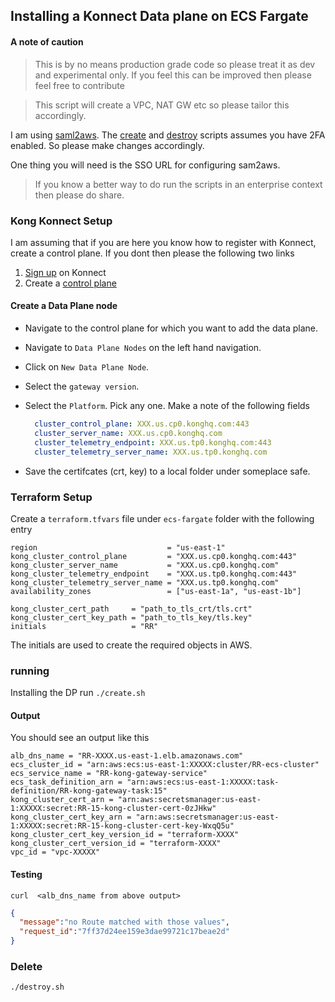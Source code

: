 ## Installing a Konnect Data plane on ECS Fargate

#### A note of caution

> This is by no means production grade code so please treat it as dev and experimental only. If you feel this can be improved then please feel free to contribute

> This script will create a VPC, NAT GW etc so please tailor this accordingly. 

I am using [saml2aws](https://github.com/Versent/saml2aws). The [create](./ecs-fargate/create.sh) and [destroy](./ecs-fargate/destroy.sh) scripts assumes you have 2FA enabled. So please make changes accordingly. 

One thing you will need is the SSO URL for configuring sam2aws. 

> If you know a better way to do run the scripts in an enterprise context then please do share.

### Kong Konnect Setup

I am assuming that if you are here you know how to register with Konnect, create a control plane. If you dont then please the following two links

1. [Sign up](https://konghq.com/products/kong-konnect/register) on Konnect
2. Create a [control plane](https://cloud.konghq.com/gateway-manager)

#### Create a Data Plane node

- Navigate to the control plane for which you want to add the data plane.
- Navigate to `Data Plane Nodes` on the left hand navigation.
- Click on `New Data Plane Node`.
- Select the `gateway version`.
- Select the `Platform`. Pick any one. Make a note of the following fields

    ```yml
      cluster_control_plane: XXX.us.cp0.konghq.com:443
      cluster_server_name: XXX.us.cp0.konghq.com
      cluster_telemetry_endpoint: XXX.us.tp0.konghq.com:443
      cluster_telemetry_server_name: XXX.us.tp0.konghq.com
    ```

- Save the certifcates (crt, key) to a local folder under someplace safe.

### Terraform Setup

Create a `terraform.tfvars` file under `ecs-fargate` folder with the following entry

```hcl
region                             = "us-east-1"
kong_cluster_control_plane         = "XXX.us.cp0.konghq.com:443"
kong_cluster_server_name           = "XXX.us.cp0.konghq.com"
kong_cluster_telemetry_endpoint    = "XXX.us.tp0.konghq.com:443"
kong_cluster_telemetry_server_name = "XXX.us.tp0.konghq.com"
availability_zones                 = ["us-east-1a", "us-east-1b"]

kong_cluster_cert_path     = "path_to_tls_crt/tls.crt"
kong_cluster_cert_key_path = "path_to_tls_key/tls.key"
initials                   = "RR"
```

The initials are used to create the required objects in AWS.

### running

Installing the DP
run `./create.sh`

#### Output 

You should see an output like this

```hcl
alb_dns_name = "RR-XXXX.us-east-1.elb.amazonaws.com"
ecs_cluster_id = "arn:aws:ecs:us-east-1:XXXXX:cluster/RR-ecs-cluster"
ecs_service_name = "RR-kong-gateway-service"
ecs_task_definition_arn = "arn:aws:ecs:us-east-1:XXXXX:task-definition/RR-kong-gateway-task:15"
kong_cluster_cert_arn = "arn:aws:secretsmanager:us-east-1:XXXXX:secret:RR-15-kong-cluster-cert-0zJHkw"
kong_cluster_cert_key_arn = "arn:aws:secretsmanager:us-east-1:XXXXX:secret:RR-15-kong-cluster-cert-key-WxqQ5u"
kong_cluster_cert_key_version_id = "terraform-XXXX"
kong_cluster_cert_version_id = "terraform-XXXX"
vpc_id = "vpc-XXXXX"
```

#### Testing

`curl  <alb_dns_name from above output>`

```json
{
  "message":"no Route matched with those values",
  "request_id":"7ff37d24ee159e3dae99721c17beae2d"
}
```

### Delete

`./destroy.sh`
